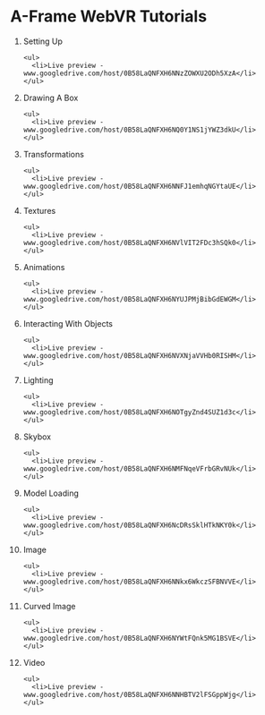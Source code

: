 # A-Frame WebVR Tutorials

<ol>
  <li>
    Setting Up
    
    <ul>
      <li>Live preview - www.googledrive.com/host/0B58LaQNFXH6NNzZOWXU2ODh5XzA</li>
    </ul>
  </li>
  
  <li>
    Drawing A Box
    
    <ul>
      <li>Live preview - www.googledrive.com/host/0B58LaQNFXH6NQ0Y1NS1jYWZ3dkU</li>
    </ul>
  </li>
  
  <li>
    Transformations
    
    <ul>
      <li>Live preview - www.googledrive.com/host/0B58LaQNFXH6NNFJ1emhqNGYtaUE</li>
    </ul>
  </li>
  
  <li>
    Textures
    
    <ul>
      <li>Live preview - www.googledrive.com/host/0B58LaQNFXH6NVlVIT2FDc3hSQk0</li>
    </ul>
  </li>
  
  <li>
    Animations
    
    <ul>
      <li>Live preview - www.googledrive.com/host/0B58LaQNFXH6NYUJPMjBibGdEWGM</li>
    </ul>
  </li>
  
  <li>
    Interacting With Objects
    
    <ul>
      <li>Live preview - www.googledrive.com/host/0B58LaQNFXH6NVXNjaVVHb0RISHM</li>
    </ul>
  </li>
  
  <li>
    Lighting
    
    <ul>
      <li>Live preview - www.googledrive.com/host/0B58LaQNFXH6NOTgyZnd4SUZ1d3c</li>
    </ul>
  </li>
  
  <li>
    Skybox
    
    <ul>
      <li>Live preview - www.googledrive.com/host/0B58LaQNFXH6NMFNqeVFrbGRvNUk</li>
    </ul>
  </li>
  
  <li>
    Model Loading
    
    <ul>
      <li>Live preview - www.googledrive.com/host/0B58LaQNFXH6NcDRsSklHTkNKY0k</li>
    </ul>
  </li>
  
  <li>
    Image
    
    <ul>
      <li>Live preview - www.googledrive.com/host/0B58LaQNFXH6NNkx6WkczSFBNVVE</li>
    </ul>
  </li>
  
  <li>
    Curved Image
    
    <ul>
      <li>Live preview - www.googledrive.com/host/0B58LaQNFXH6NYWtFQnk5MG1BSVE</li>
    </ul>
  </li>
  
  <li>
    Video
    
    <ul>
      <li>Live preview - www.googledrive.com/host/0B58LaQNFXH6NNHBTV2lFSGppWjg</li>
    </ul>
  </li>
</ol>
